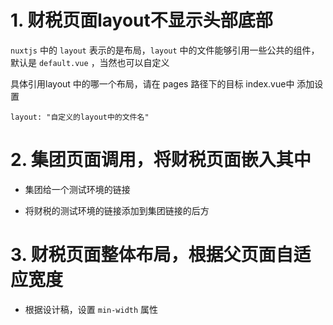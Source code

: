 #

# 1. 财税页面layout不显示头部底部

`nuxtjs` 中的 `layout` 表示的是布局，`layout` 中的文件能够引用一些公共的组件，默认是 `default.vue` ，当然也可以自定义

具体引用layout 中的哪一个布局，请在 pages 路径下的目标 index.vue中 添加设置

`layout: "自定义的layout中的文件名"`

# 2. 集团页面调用，将财税页面嵌入其中

* 集团给一个测试环境的链接
  
* 将财税的测试环境的链接添加到集团链接的后方

# 3. 财税页面整体布局，根据父页面自适应宽度

* 根据设计稿，设置 `min-width` 属性 
